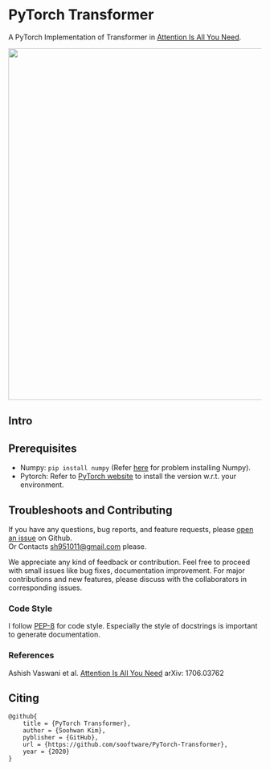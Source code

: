 # PyTorch Transformer
  
A PyTorch Implementation of Transformer in [Attention Is All You Need](https://arxiv.org/abs/1706.03762).  
  
<img src="https://tutorials.pytorch.kr/_images/transformer_architecture.jpg" height=700>  
  
## Intro
  
## Prerequisites
  
* Numpy: `pip install numpy` (Refer [here](https://github.com/numpy/numpy) for problem installing Numpy).
* Pytorch: Refer to [PyTorch website](http://pytorch.org/) to install the version w.r.t. your environment.   
  
## Troubleshoots and Contributing
If you have any questions, bug reports, and feature requests, please [open an issue](https://github.com/sooftware/PyTorch-Transformer/issues) on Github.   
Or Contacts sh951011@gmail.com please.
  
We appreciate any kind of feedback or contribution.  Feel free to proceed with small issues like bug fixes, documentation improvement.  For major contributions and new features, please discuss with the collaborators in corresponding issues.  

### Code Style
I follow [PEP-8](https://www.python.org/dev/peps/pep-0008/) for code style. Especially the style of docstrings is important to generate documentation.  
    
### References
  
Ashish Vaswani et al. [Attention Is All You Need](https://arxiv.org/abs/1706.03762) arXiv: 1706.03762     
  
## Citing
  
```
@github{
    title = {PyTorch Transformer},
    author = {Soohwan Kim},
    pyblisher = {GitHub},
    url = {https://github.com/sooftware/PyTorch-Transformer},
    year = {2020}
}
```
